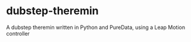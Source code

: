 dubstep-theremin
================

A dubstep theremin written in Python and PureData, using a Leap Motion controller
